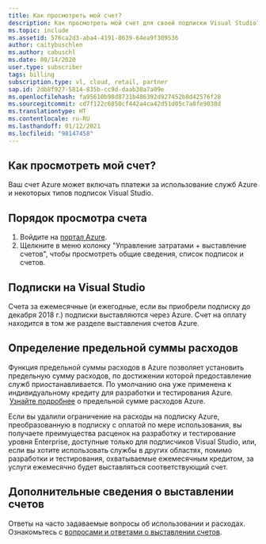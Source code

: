 ```yaml
---
title: Как просмотреть мой счет?
description: Как просмотреть мой счет для своей подписки Visual Studio?
ms.topic: include
ms.assetid: 576ca2d3-aba4-4191-8639-64ea9f309536
author: caitybuschlen
ms.author: cabuschl
ms.date: 08/14/2020
user.type: subscriber
tags: billing
subscription.type: vl, cloud, retail, partner
sap.id: 2db8f927-5814-835b-cc9d-daab30a7a09e
ms.openlocfilehash: fa95610b98d8731b486392d927452b8d42576f28
ms.sourcegitcommit: cd7f122c6850cf442a4ca42d51d05c7a8fe9038d
ms.translationtype: HT
ms.contentlocale: ru-RU
ms.lasthandoff: 01/12/2021
ms.locfileid: "98147458"
---
```

## <a name="how-do-i-view-my-bill"></a>Как просмотреть мой счет?

Ваш счет Azure может включать платежи за использование служб Azure и некоторых типов подписок Visual Studio.

## <a name="to-view-your-bill"></a>Порядок просмотра счета
1. Войдите на [портал Azure](https://portal.azure.com).  
2. Щелкните в меню колонку "Управление затратами + выставление счетов", чтобы просмотреть общие сведения, список подписок и счетов.  

## <a name="visual-studio-subscriptions"></a>Подписки на Visual Studio 

Счета за ежемесячные (и ежегодные, если вы приобрели подписку до декабря 2018 г.) подписки выставляются через Azure. Счет на оплату находится в том же разделе выставления счетов Azure.  

## <a name="understanding-spending-limit"></a>Определение предельной суммы расходов 
Функция предельной суммы расходов в Azure позволяет установить предельную сумму расходов, по достижении которой предоставление служб приостанавливается. По умолчанию она уже применена к индивидуальному кредиту для разработки и тестирования Azure.  [Узнайте подробнее](https://docs.microsoft.com/azure/cost-management-billing/manage/spending-limit) о предельной сумме расходов Azure. 

Если вы удалили ограничение на расходы на подписку Azure, преобразованную в подписку с оплатой по мере использования, вы получаете преимущества расценок на разработку и тестирование уровня Enterprise, доступные только для подписчиков Visual Studio, или, если вы хотите использовать службы в других областях, помимо разработки и тестирования, охватываемые ежемесячным кредитом, за услуги ежемесячно будет выставляться соответствующий счет.  

## <a name="more-information-about-billing"></a>Дополнительные сведения о выставлении счетов
Ответы на часто задаваемые вопросы об использовании и расходах. Ознакомьтесь с [вопросами и ответами о выставлении счетов](https://docs.microsoft.com/azure/cost-management-billing/manage/getting-started). 
